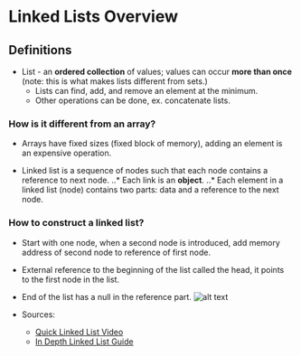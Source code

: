 # Linked Lists Overview

## Definitions
* List - an **ordered collection** of values; values can occur **more than once** (note: this is what makes lists different from sets.)
	* Lists can find, add, and remove an element at the minimum.
	* Other operations can be done, ex. concatenate lists.

### How is it different from an array?
* Arrays have fixed sizes (fixed block of memory), adding an element is an expensive operation. 

* Linked list is a sequence of nodes such that each node contains a reference to next node.
	..* Each link is an **object**.
	..* Each element in a linked list (node) contains two parts: data and a reference to the next node.

### How to construct a linked list?
* Start with one node, when a second node is introduced, add memory address of second node to reference of first node.

* External reference to the beginning of the list called the head, it points to the first node in the list.

* End of the list has a null in the reference part.
![alt text](/LinkedListsBasic.png)
 



* Sources:
	* [Quick Linked List Video](https://www.youtube.com/watch?v=LOHBGyK3Hbs)
	* [In Depth Linked List Guide](http://www.cs.usfca.edu/~srollins/courses/cs112-f08/web/notes/linkedlists.html)